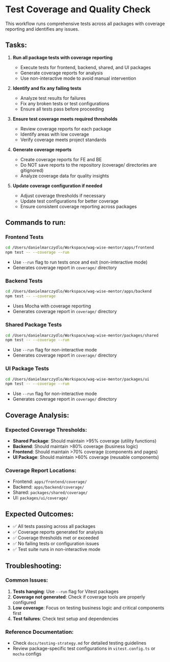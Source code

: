 # Test Coverage and Quality Check

This workflow runs comprehensive tests across all packages with coverage reporting and identifies any issues.

## Tasks:

1. **Run all package tests with coverage reporting**
   - Execute tests for frontend, backend, shared, and UI packages
   - Generate coverage reports for analysis
   - Use non-interactive mode to avoid manual intervention

2. **Identify and fix any failing tests**
   - Analyze test results for failures
   - Fix any broken tests or test configurations
   - Ensure all tests pass before proceeding

3. **Ensure test coverage meets required thresholds**
   - Review coverage reports for each package
   - Identify areas with low coverage
   - Verify coverage meets project standards

4. **Generate coverage reports**
   - Create coverage reports for FE and BE
   - Do NOT save reports to the repository (coverage/ directories are gitignored)
   - Analyze coverage data for quality insights

5. **Update coverage configuration if needed**
   - Adjust coverage thresholds if necessary
   - Update test configurations for better coverage
   - Ensure consistent coverage reporting across packages

## Commands to run:

### Frontend Tests

```bash
cd /Users/danielmarczydlo/Workspace/wag-wise-mentor/apps/frontend
npm test -- --coverage --run
```

- Use `--run` flag to run tests once and exit (non-interactive mode)
- Generates coverage report in `coverage/` directory

### Backend Tests

```bash
cd /Users/danielmarczydlo/Workspace/wag-wise-mentor/apps/backend
npm test -- --coverage
```

- Uses Mocha with coverage reporting
- Generates coverage report in `coverage/` directory

### Shared Package Tests

```bash
cd /Users/danielmarczydlo/Workspace/wag-wise-mentor/packages/shared
npm test -- --coverage --run
```

- Use `--run` flag for non-interactive mode
- Generates coverage report in `coverage/` directory

### UI Package Tests

```bash
cd /Users/danielmarczydlo/Workspace/wag-wise-mentor/packages/ui
npm test -- --coverage --run
```

- Use `--run` flag for non-interactive mode
- Generates coverage report in `coverage/` directory

## Coverage Analysis:

### Expected Coverage Thresholds:

- **Shared Package**: Should maintain >95% coverage (utility functions)
- **Backend**: Should maintain >80% coverage (business logic)
- **Frontend**: Should maintain >70% coverage (components and pages)
- **UI Package**: Should maintain >60% coverage (reusable components)

### Coverage Report Locations:

- Frontend: `apps/frontend/coverage/`
- Backend: `apps/backend/coverage/`
- Shared: `packages/shared/coverage/`
- UI: `packages/ui/coverage/`

## Expected Outcomes:

- ✅ All tests passing across all packages
- ✅ Coverage reports generated for analysis
- ✅ Coverage thresholds met or exceeded
- ✅ No failing tests or configuration issues
- ✅ Test suite runs in non-interactive mode

## Troubleshooting:

### Common Issues:

1. **Tests hanging**: Use `--run` flag for Vitest packages
2. **Coverage not generated**: Check if coverage tools are properly configured
3. **Low coverage**: Focus on testing business logic and critical components first
4. **Test failures**: Check test setup and dependencies

### Reference Documentation:

- Check `docs/testing-strategy.md` for detailed testing guidelines
- Review package-specific test configurations in `vitest.config.ts` or `mocha` configs

